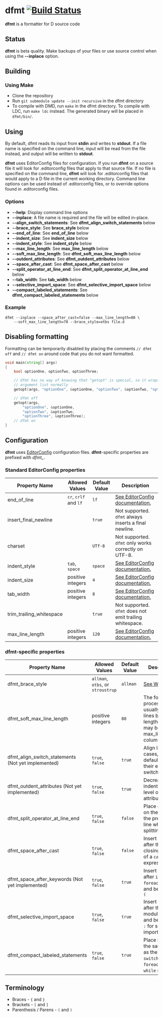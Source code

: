 # dfmt [![Build Status](https://travis-ci.org/Hackerpilot/dfmt.svg)](https://travis-ci.org/Hackerpilot/dfmt)
**dfmt** is a formatter for D source code

## Status
**dfmt** is beta quality. Make backups of your files or use source control
when using the **--inplace** option.

## Building
### Using Make
* Clone the repository
* Run `git submodule update --init recursive` in the dfmt directory
* To compile with DMD, run `make` in the dfmt directory. To compile with
  LDC, run `make ldc` instead. The generated binary will be placed in `dfmt/bin/`.


## Using
By default, dfmt reads its input from **stdin** and writes to **stdout**.
If a file name is specified on the command line, input will be read from the
file instead, and output will be written to **stdout**.

**dfmt** uses EditorConfig files for configuration. If you run **dfmt** on a
source file it will look for .editorconfig files that apply to that source file.
If no file is specified on the command line, **dfmt** will look for .editorconfig
files that would apply to a D file in the current working directory. Command
line options can be used instead of .editorconfig files, or to override options
found in .editorconfig files.

### Options
* **--help**: Display command line options
* **--inplace**: A file name is required and the file will be edited in-place.
* **--align_switch_statements**: See **dfmt_align_switch_statements** below
* **--brace_style**: See **brace_style** below
* **--end_of_line**: See **end_of_line** below
* **--indent_size**: See **indent_size** below
* **--indent_style**: See **indent_style** below
* **--max_line_length**: See **max_line_length** below
* **--soft_max_line_length**: See **dfmt_soft_max_line_length** below
* **--outdent_attributes**: See **dfmt_outdent_attributes** below
* **--space_after_cast**: See **dfmt_space_after_cast** below
* **--split_operator_at_line_end**: See **dfmt_split_operator_at_line_end** below
* **--tab_width**: See **tab_width** below
* **--selective_import_space**: See **dfmt_selective_import_space** below
* **--compact_labeled_statements**: See **dfmt_compact_labeled_statements** below

### Example
```
dfmt --inplace --space_after_cast=false --max_line_length=80 \
    --soft_max_line_length=70 --brace_style=otbs file.d
```

## Disabling formatting
Formatting can be temporarily disabled by placing the comments ```// dfmt off```
and ```// dfmt on``` around code that you do not want formatted.

```d
void main(string[] args)
{
    bool optionOne, optionTwo, optionThree;

    // dfmt has no way of knowing that "getopt" is special, so it wraps the
    // argument list normally
	getopt(args, "optionOne", &optionOne, "optionTwo", &optionTwo, "optionThree", &optionThree);

	// dfmt off
    getopt(args,
        "optionOne", &optionOne,
        "optionTwo", &optionTwo,
        "optionThree", &optionThree);
    // dfmt on
}
```

## Configuration
**dfmt** uses [EditorConfig](http://editorconfig.org/) configuration files.
**dfmt**-specific properties are prefixed with *dfmt_*.
### Standard EditorConfig properties
Property Name | Allowed Values | Default Value | Description
--------------|----------------|---------------|------------
end_of_line | `cr`, `crlf` and `lf` | `lf` | [See EditorConfig documentation.](https://github.com/editorconfig/editorconfig/wiki/EditorConfig-Properties#end_of_line)
insert_final_newline | | `true` | Not supported. `dfmt` always inserts a final newline.
charset | | `UTf-8` | Not supported. `dfmt` only works correctly on UTF-8.
indent_style | `tab`, `space` | `space` | [See EditorConfig documentation.](https://github.com/editorconfig/editorconfig/wiki/EditorConfig-Properties#indent_style)
indent_size | positive integers | `4` | [See EditorConfig documentation.](https://github.com/editorconfig/editorconfig/wiki/EditorConfig-Properties#indent_size)
tab_width | positive integers | `8` | [See EditorConfig documentation.](https://github.com/editorconfig/editorconfig/wiki/EditorConfig-Properties#tab_width)
trim_trailing_whitespace | | `true` | Not supported. `dfmt` does not emit trailing whitespace.
max_line_length | positive integers | `120` | [See EditorConfig documentation.](https://github.com/editorconfig/editorconfig/wiki/EditorConfig-Properties#max_line_length)
### dfmt-specific properties
Property Name | Allowed Values | Default Value | Description
--------------|----------------|---------------|------------
dfmt_brace_style | `allman`, `otbs`, or `stroustrup` | `allman` | [See Wikipedia](https://en.wikipedia.org/wiki/Brace_style)
dfmt_soft_max_line_length | positive integers | `80` | The formatting process will usually keep lines below this length, but they may be up to max_line_length columns long.
dfmt_align_switch_statements (Not yet implemented) | `true`, `false` | `true` | Align labels, cases, and defaults with their enclosing switch
dfmt_outdent_attributes (Not yet implemented) | `true`, `false` | `true` | Decrease the indentation level of attributes
dfmt_split_operator_at_line_end | `true`, `false` | `false` | Place operators on the end of the previous line when splitting lines
dfmt_space_after_cast | `true`, `false` | `false` | Insert space after the closing paren of a `cast` expression
dfmt_space_after_keywords (Not yet implemented) | `true`, `false` | `true` | Insert space after `if`, `while`, `foreach`, etc, and before the `(`
dfmt_selective_import_space | `true`, `false` | `true` | Insert space after the module name and before the `:` for selective imports
dfmt_compact_labeled_statements | `true`, `false` | `true` | Place labels on the same line as the labeled `switch`, `for`, `foreach`, or `while` statement

## Terminology
* Braces - `{` and `}`
* Brackets - `[` and `]`
* Parenthesis / Parens  - `(` and `)`
